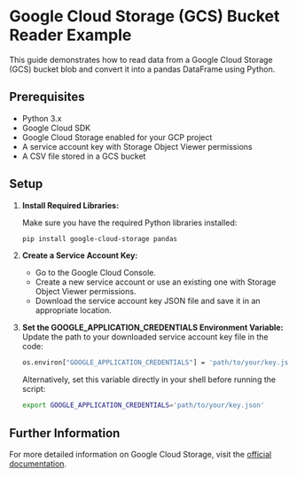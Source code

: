 # Google Cloud Storage (GCS) Bucket Reader Example

This guide demonstrates how to read data from a Google Cloud Storage (GCS) bucket blob and convert it into a pandas DataFrame using Python.

## Prerequisites

- Python 3.x
- Google Cloud SDK
- Google Cloud Storage enabled for your GCP project
- A service account key with Storage Object Viewer permissions
- A CSV file stored in a GCS bucket

## Setup

1. **Install Required Libraries:**

   Make sure you have the required Python libraries installed:

   ```bash
   pip install google-cloud-storage pandas
    ```
2. **Create a Service Account Key:**
    - Go to the Google Cloud Console.
    - Create a new service account or use an existing one with Storage Object Viewer permissions.
    - Download the service account key JSON file and save it in an appropriate location.
3. **Set the GOOGLE_APPLICATION_CREDENTIALS Environment Variable:**
    Update the path to your downloaded service account key file in the code:
    ```bash
    os.environ["GOOGLE_APPLICATION_CREDENTIALS"] = 'path/to/your/key.json'
    ```
    Alternatively, set this variable directly in your shell before running the script:
    ```bash
    export GOOGLE_APPLICATION_CREDENTIALS='path/to/your/key.json'
    ```

## Further Information
For more detailed information on Google Cloud Storage, visit the [official documentation](https://cloud.google.com/storage/docs/).
